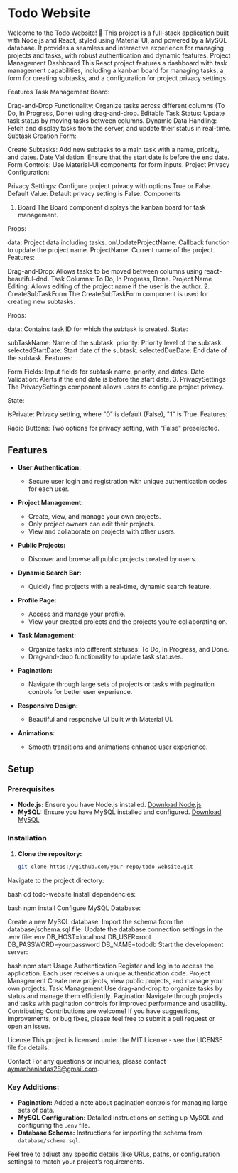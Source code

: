 # Todo Website

Welcome to the Todo Website! 🚀 This project is a full-stack application built with Node.js and React, styled using Material UI, and powered by a MySQL database. It provides a seamless and interactive experience for managing projects and tasks, with robust authentication and dynamic features.
Project Management Dashboard
This React project features a dashboard with task management capabilities, including a kanban board for managing tasks, a form for creating subtasks, and a configuration for project privacy settings.

Features
Task Management Board:

Drag-and-Drop Functionality: Organize tasks across different columns (To Do, In Progress, Done) using drag-and-drop.
Editable Task Status: Update task status by moving tasks between columns.
Dynamic Data Handling: Fetch and display tasks from the server, and update their status in real-time.
Subtask Creation Form:

Create Subtasks: Add new subtasks to a main task with a name, priority, and dates.
Date Validation: Ensure that the start date is before the end date.
Form Controls: Use Material-UI components for form inputs.
Project Privacy Configuration:

Privacy Settings: Configure project privacy with options True or False.
Default Value: Default privacy setting is False.
Components
1. Board
The Board component displays the kanban board for task management.

Props:

data: Project data including tasks.
onUpdateProjectName: Callback function to update the project name.
ProjectName: Current name of the project.
Features:

Drag-and-Drop: Allows tasks to be moved between columns using react-beautiful-dnd.
Task Columns: To Do, In Progress, Done.
Project Name Editing: Allows editing of the project name if the user is the author.
2. CreateSubTaskForm
The CreateSubTaskForm component is used for creating new subtasks.

Props:

data: Contains task ID for which the subtask is created.
State:

subTaskName: Name of the subtask.
priority: Priority level of the subtask.
selectedStartDate: Start date of the subtask.
selectedDueDate: End date of the subtask.
Features:

Form Fields: Input fields for subtask name, priority, and dates.
Date Validation: Alerts if the end date is before the start date.
3. PrivacySettings
The PrivacySettings component allows users to configure project privacy.

State:

isPrivate: Privacy setting, where "0" is default (False), "1" is True.
Features:

Radio Buttons: Two options for privacy setting, with "False" preselected.
## Features

- **User Authentication:**
  - Secure user login and registration with unique authentication codes for each user.
  
- **Project Management:**
  - Create, view, and manage your own projects.
  - Only project owners can edit their projects.
  - View and collaborate on projects with other users.
  
- **Public Projects:**
  - Discover and browse all public projects created by users.
  
- **Dynamic Search Bar:**
  - Quickly find projects with a real-time, dynamic search feature.
  
- **Profile Page:**
  - Access and manage your profile.
  - View your created projects and the projects you’re collaborating on.
  
- **Task Management:**
  - Organize tasks into different statuses: To Do, In Progress, and Done.
  - Drag-and-drop functionality to update task statuses.
  
- **Pagination:**
  - Navigate through large sets of projects or tasks with pagination controls for better user experience.
  
- **Responsive Design:**
  - Beautiful and responsive UI built with Material UI.
  
- **Animations:**
  - Smooth transitions and animations enhance user experience.

## Setup

### Prerequisites
- **Node.js:** Ensure you have Node.js installed. [Download Node.js](https://nodejs.org/)
- **MySQL:** Ensure you have MySQL installed and configured. [Download MySQL](https://dev.mysql.com/downloads/)

### Installation

1. **Clone the repository:**
   ```bash
   git clone https://github.com/your-repo/todo-website.git
Navigate to the project directory:

bash
cd todo-website
Install dependencies:

bash
npm install
Configure MySQL Database:

Create a new MySQL database.
Import the schema from the database/schema.sql file.
Update the database connection settings in the .env file:
env
DB_HOST=localhost
DB_USER=root
DB_PASSWORD=yourpassword
DB_NAME=tododb
Start the development server:

bash
npm start
Usage
Authentication
Register and log in to access the application. Each user receives a unique authentication code.
Project Management
Create new projects, view public projects, and manage your own projects.
Task Management
Use drag-and-drop to organize tasks by status and manage them efficiently.
Pagination
Navigate through projects and tasks with pagination controls for improved performance and usability.
Contributing
Contributions are welcome! If you have suggestions, improvements, or bug fixes, please feel free to submit a pull request or open an issue.

License
This project is licensed under the MIT License - see the LICENSE file for details.

Contact
For any questions or inquiries, please contact aymanhaniadas28@gmail.com.

### Key Additions:

- **Pagination:** Added a note about pagination controls for managing large sets of data.
- **MySQL Configuration:** Detailed instructions on setting up MySQL and configuring the `.env` file.
- **Database Schema:** Instructions for importing the schema from `database/schema.sql`.

Feel free to adjust any specific details (like URLs, paths, or configuration settings) to match your project’s requirements.
